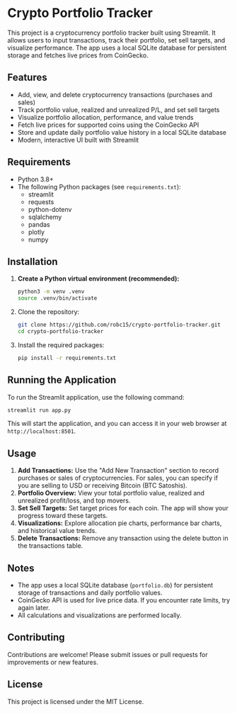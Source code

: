 # Crypto Portfolio Tracker

This project is a cryptocurrency portfolio tracker built using Streamlit. It allows users to input transactions, track their portfolio, set sell targets, and visualize performance. The app uses a local SQLite database for persistent storage and fetches live prices from CoinGecko.

## Features

- Add, view, and delete cryptocurrency transactions (purchases and sales)
- Track portfolio value, realized and unrealized P/L, and set sell targets
- Visualize portfolio allocation, performance, and value trends
- Fetch live prices for supported coins using the CoinGecko API
- Store and update daily portfolio value history in a local SQLite database
- Modern, interactive UI built with Streamlit

## Requirements

- Python 3.8+
- The following Python packages (see `requirements.txt`):
  - streamlit
  - requests
  - python-dotenv
  - sqlalchemy
  - pandas
  - plotly
  - numpy

## Installation

1. **Create a Python virtual environment (recommended):**
   ```sh
   python3 -m venv .venv
   source .venv/bin/activate
   ```

2. Clone the repository:
   ```sh
   git clone https://github.com/robc15/crypto-portfolio-tracker.git
   cd crypto-portfolio-tracker
   ```

3. Install the required packages:
   ```sh
   pip install -r requirements.txt
   ```

## Running the Application

To run the Streamlit application, use the following command:

```sh
streamlit run app.py
```

This will start the application, and you can access it in your web browser at `http://localhost:8501`.

## Usage

1. **Add Transactions:** Use the "Add New Transaction" section to record purchases or sales of cryptocurrencies. For sales, you can specify if you are selling to USD or receiving Bitcoin (BTC Satoshis).
2. **Portfolio Overview:** View your total portfolio value, realized and unrealized profit/loss, and top movers.
3. **Set Sell Targets:** Set target prices for each coin. The app will show your progress toward these targets.
4. **Visualizations:** Explore allocation pie charts, performance bar charts, and historical value trends.
5. **Delete Transactions:** Remove any transaction using the delete button in the transactions table.

## Notes

- The app uses a local SQLite database (`portfolio.db`) for persistent storage of transactions and daily portfolio values.
- CoinGecko API is used for live price data. If you encounter rate limits, try again later.
- All calculations and visualizations are performed locally.

## Contributing

Contributions are welcome! Please submit issues or pull requests for improvements or new features.

## License

This project is licensed under the MIT License.
